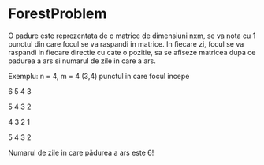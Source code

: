 # ForestProblem

O padure este reprezentata de o matrice de dimensiuni nxm, se va nota cu 1 punctul din care focul se va raspandi in matrice. In fiecare zi, 
focul se va raspandi in fiecare directie cu cate o pozitie, sa se afiseze matricea dupa ce padurea a ars si numarul de zile in care a ars.

Exemplu:
n = 4, m = 4
(3,4) punctul in care focul incepe 

6 5 4 3

5 4 3 2

4 3 2 1

5 4 3 2

Numarul de zile in care pădurea a ars este 6!
